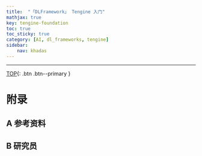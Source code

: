 ```yaml
---
title:  "「DLFramework」 Tengine 入门"
mathjax: true
key: tengine-foundation
toc: true
toc_sticky: true
category: [AI, dl_frameworks, tengine]
sidebar:
    nav: khadas
---
```

<span id='head'></span>  
>
<!--more-->     



-------------------  
[TOP](#head){: .btn .btn--primary }



# 附录
## A 参考资料
## B 研究员
